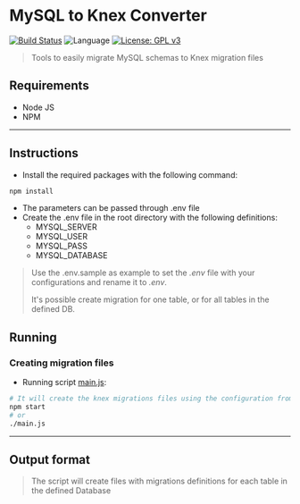 # MySQL to Knex Converter

[![Build Status](https://badgen.net/travis/julio-cesar-development/mysql-to-knex?icon=travis)](https://travis-ci.org/julio-cesar-development/mysql-to-knex)
![Language](https://badgen.net/badge/language/javascript/green)
[![License: GPL v3](https://img.shields.io/badge/License-GPLv3-blue.svg)](https://www.gnu.org/licenses/gpl-3.0)

> Tools to easily migrate MySQL schemas to Knex migration files

## Requirements

* Node JS
* NPM

-------------

## Instructions

* Install the required packages with the following command:

```bash
npm install
```

* The parameters can be passed through .env file
* Create the .env file in the root directory with the following definitions:
  * MYSQL_SERVER
  * MYSQL_USER
  * MYSQL_PASS
  * MYSQL_DATABASE

> Use the .env.sample as example to set the *.env* file with your configurations and rename it to *.env*.
>
> It's possible create migration for one table, or for all tables in the defined DB.

## Running

### Creating migration files

* Running script [main.js](main.js):

```bash
# It will create the knex migrations files using the configuration from .env file
npm start
# or
./main.js
```

-------------

## Output format

> The script will create files with migrations definitions for each table in the defined Database
